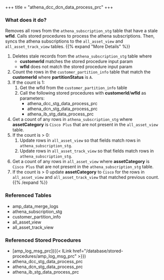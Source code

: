 +++
title = "athena_dcc_dcn_data_process_prc"
+++

### What does it do?
Removes all rows from the `athena_subscription_stg` table that have a stale **wfId**. Calls stored procedures to process the athena subscriptions. Then, syncs the athena subscriptions to the `all_asset_view` and `all_asset_track_view` tables.
{{% expand "More Details" %}}
1. Deletes stale records from the `athena_subscription_stg` table where
   - **customerId** matches the stored procedure input param
   - **wfId** does not match the stored procedure input param
2. Count the rows in the `customer_partition_info` table that match the **customerId** where **partitionStatus** is `A`.
3. If the count is 1:
   1. Get the wfId from the `customer_partition_info` table
   2. Call the following stored procedures with **customerId**/**wfId** as parameters:
      - athena_dcc_stg_data_process_prc
      - athena_dcn_stg_data_process_prc
      - athena_ib_stg_data_process_prc
4. Get a count of any rows in `athena_subscription_stg` where **assetCategory** is `Cisco Plus` that are not present in the `all_asset_view` table.
5. If the count is > 0:
   1. Update rows in `all_asset_view` so that fields match rows in `athena_subscription_stg`.
   2. Update rows in `all_asset_track_view` so that fields match rows in `athena_subscription_stg`.
6. Get a count of any rows in `all_asset_view` where **assetCategory** is `Cisco Plus` that are not present in the `athena_subscription_stg` table.
7. If the count is > 0 update **assetCategory** to `Cisco` for the rows in `all_asset_view` and `all_asset_track_view` that matched previous count.
{{% /expand %}}

### Referenced Tables
- amp_data_merge_logs
- athena_subscription_stg 
- customer_partition_info  
- all_asset_view 
- all_asset_track_view

### Referenced Stored Procedures
- [amp_log_msg_prc]({{< ILink href="/database/stored-procedures/amp_log_msg_prc" >}})
- athena_dcc_stg_data_process_prc
- athena_dcn_stg_data_process_prc
- athena_ib_stg_data_process_prc
